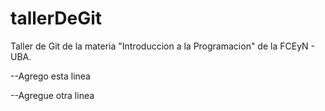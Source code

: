 # tallerDeGit

Taller de Git de la materia "Introduccion a la Programacion" de la FCEyN - UBA.


--Agrego esta linea


--Agregue otra linea
